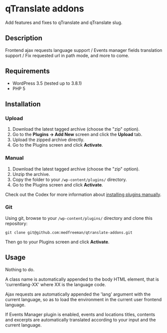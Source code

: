 # qTranslate addons

Add features and fixes to qTranslate and qTranslate slug.

## Description

Frontend ajax requests language support / Events manager fields translation support / Fix requested url in path mode, and more to come.

## Requirements
 * WordPress 3.5 (tested up to 3.8.1)
 * PHP 5

## Installation

### Upload

1. Download the latest tagged archive (choose the "zip" option).
2. Go to the __Plugins -> Add New__ screen and click the __Upload__ tab.
3. Upload the zipped archive directly.
4. Go to the Plugins screen and click __Activate__.

### Manual

1. Download the latest tagged archive (choose the "zip" option).
2. Unzip the archive.
3. Copy the folder to your `/wp-content/plugins/` directory.
4. Go to the Plugins screen and click __Activate__.

Check out the Codex for more information about [installing plugins manually](http://codex.wordpress.org/Managing_Plugins#Manual_Plugin_Installation).

### Git

Using git, browse to your `/wp-content/plugins/` directory and clone this repository:

`git clone git@github.com:medfreeman/qtranslate-addons.git`

Then go to your Plugins screen and click __Activate__.

## Usage

Nothing to do.

A class name is automatically appended to the body HTML element, that is 'currentlang-XX' where XX is the language code.

Ajax requests are automatically appended the 'lang' argument with the current language, so as to load the environment in the current user frontend language.

If Events Manager plugin is enabled, events and locations titles, contents and excerpts are automatically translated according to your input and the current language.
